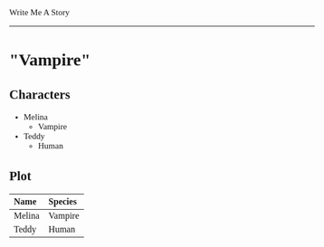 <style>
body {
	font: 15px Verdana
};
</style>

Write Me A Story
****************
"Vampire"
=========

Characters
----------
- Melina
	- Vampire
- Teddy
	- Human

Plot
----
<!--Placeholder-->
|Name|Species|
|:-|:-|
|Melina|Vampire|
|Teddy|Human|
<!--Placeholder-->